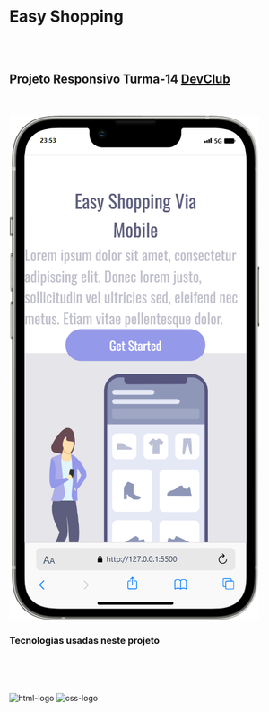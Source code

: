 

<h1>Easy Shopping</h1>
<br>
<br>

<h2>Projeto Responsivo Turma-14 <a href="https://rodolfo.com..br/devclub">DevClub</a> </h2>
<br>
<br>
<img alt="logo" src="assets1/mobile.png"/>
<h3>Tecnologias usadas neste projeto </h3>
<br>
<br>
<br>
<div style="display: inline_block"><br/>
<img alt="html-logo" src="https://img.shields.io/badge/HTML5-E34F26?style=for-the-badge&logo=html5&logoColor=white">
<img alt="css-logo" src="https://img.shields.io/badge/CSS3-1572B6?style=for-the-badge&logo=css3&logoColor=white">
</div>

